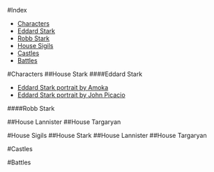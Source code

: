 #Index
* [Characters](#characters)
 * [Eddard Stark](####eddard-stark)
 * [Robb Stark](####robb-stark)
* [House Sigils](#house-sigils)
* [Castles](#castles)
* [Battles](#battles)

 

#Characters
##House Stark
####Eddard Stark
   * [Eddard Stark portrait by Amoka](http://awoiaf.westeros.org/index.php/File:Eddard_Amoka.jpg)
   * [Eddard Stark portrait by John Picacio](http://awoiaf.westeros.org/index.php/File:John_Picacio_Ned_Stark.jpg)

####Robb Stark


##House Lannister
##House Targaryan

#House Sigils
##House Stark
##House Lannister
##House Targaryan

#Castles

#Battles

